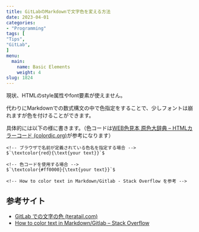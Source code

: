 ```yaml
---
title: GitLabのMarkdownで文字色を変える方法
date: 2023-04-01
categories:
- "Programming"
tags: [
"Tips",
"GitLab",
]
menu:
  main:
    name: Basic Elements
    weight: 4
slug: 1824
---
```


現状、HTMLのstyle属性やfont要素が使えません。

代わりにMarkdownでの数式構文の中で色指定をすることで、少しフォントは崩れますが色を付けることができます。

具体的には以下の様に書きます。（色コードは[WEB色見本 原色大辞典 – HTMLカラーコード (colordic.org)](https://www.colordic.org/)が参考になります）

```
<!-- ブラウザで名前が定義されている色名を指定する場合 -->
$`\textcolor{red}{\text{your text}}`$

<!-- 色コードを使用する場合 -->
$`\textcolor{#ff0000}{\text{your text}}`$

<!-- How to color text in Markdown/Gitlab - Stack Overflow を参考 -->
```

## 参考サイト

-   [GitLab での文字の色 (teratail.com)](https://teratail.com/questions/287578)
-   [How to color text in Markdown/Gitlab – Stack Overflow](https://stackoverflow.com/questions/69839203/how-to-color-text-in-markdown-gitlab)
